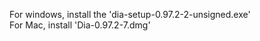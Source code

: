 For windows, install the 'dia-setup-0.97.2-2-unsigned.exe' <br>
For Mac, install 'Dia-0.97.2-7.dmg'

